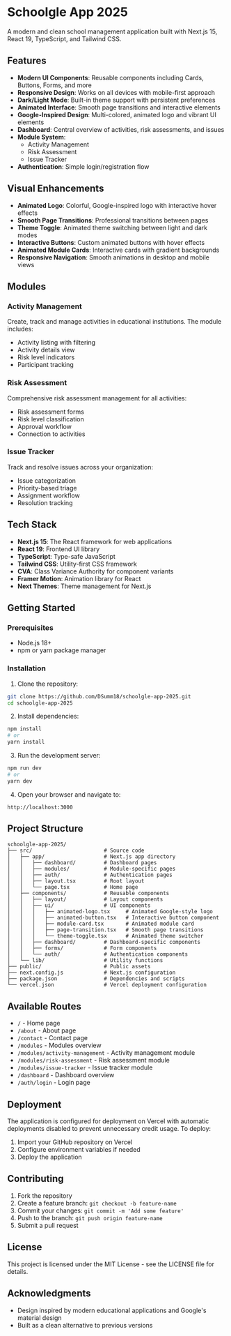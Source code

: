 # Schoolgle App 2025

A modern and clean school management application built with Next.js 15, React 19, TypeScript, and Tailwind CSS.

## Features

- **Modern UI Components**: Reusable components including Cards, Buttons, Forms, and more
- **Responsive Design**: Works on all devices with mobile-first approach 
- **Dark/Light Mode**: Built-in theme support with persistent preferences
- **Animated Interface**: Smooth page transitions and interactive elements
- **Google-Inspired Design**: Multi-colored, animated logo and vibrant UI elements
- **Dashboard**: Central overview of activities, risk assessments, and issues
- **Module System**:
  - Activity Management
  - Risk Assessment
  - Issue Tracker
- **Authentication**: Simple login/registration flow

## Visual Enhancements

- **Animated Logo**: Colorful, Google-inspired logo with interactive hover effects
- **Smooth Page Transitions**: Professional transitions between pages
- **Theme Toggle**: Animated theme switching between light and dark modes
- **Interactive Buttons**: Custom animated buttons with hover effects
- **Animated Module Cards**: Interactive cards with gradient backgrounds
- **Responsive Navigation**: Smooth animations in desktop and mobile views

## Modules

### Activity Management
Create, track and manage activities in educational institutions. The module includes:
- Activity listing with filtering
- Activity details view
- Risk level indicators
- Participant tracking

### Risk Assessment
Comprehensive risk assessment management for all activities:
- Risk assessment forms
- Risk level classification
- Approval workflow
- Connection to activities

### Issue Tracker
Track and resolve issues across your organization:
- Issue categorization
- Priority-based triage
- Assignment workflow
- Resolution tracking

## Tech Stack

- **Next.js 15**: The React framework for web applications
- **React 19**: Frontend UI library
- **TypeScript**: Type-safe JavaScript
- **Tailwind CSS**: Utility-first CSS framework
- **CVA**: Class Variance Authority for component variants
- **Framer Motion**: Animation library for React
- **Next Themes**: Theme management for Next.js

## Getting Started

### Prerequisites

- Node.js 18+
- npm or yarn package manager

### Installation

1. Clone the repository:
```bash
git clone https://github.com/DSumm18/schoolgle-app-2025.git
cd schoolgle-app-2025
```

2. Install dependencies:
```bash
npm install
# or
yarn install
```

3. Run the development server:
```bash
npm run dev
# or
yarn dev
```

4. Open your browser and navigate to:
```
http://localhost:3000
```

## Project Structure

```
schoolgle-app-2025/
├── src/                       # Source code
│   ├── app/                   # Next.js app directory
│   │   ├── dashboard/         # Dashboard pages
│   │   ├── modules/           # Module-specific pages
│   │   ├── auth/              # Authentication pages
│   │   ├── layout.tsx         # Root layout
│   │   └── page.tsx           # Home page
│   ├── components/            # Reusable components
│   │   ├── layout/            # Layout components
│   │   ├── ui/                # UI components
│   │   │   ├── animated-logo.tsx     # Animated Google-style logo
│   │   │   ├── animated-button.tsx   # Interactive button component
│   │   │   ├── module-card.tsx       # Animated module card
│   │   │   ├── page-transition.tsx   # Smooth page transitions
│   │   │   └── theme-toggle.tsx      # Animated theme switcher
│   │   ├── dashboard/         # Dashboard-specific components
│   │   ├── forms/             # Form components
│   │   └── auth/              # Authentication components
│   └── lib/                   # Utility functions
├── public/                    # Public assets
├── next.config.js             # Next.js configuration
├── package.json               # Dependencies and scripts
└── vercel.json                # Vercel deployment configuration
```

## Available Routes

- `/` - Home page
- `/about` - About page
- `/contact` - Contact page
- `/modules` - Modules overview
- `/modules/activity-management` - Activity management module
- `/modules/risk-assessment` - Risk assessment module
- `/modules/issue-tracker` - Issue tracker module
- `/dashboard` - Dashboard overview
- `/auth/login` - Login page

## Deployment

The application is configured for deployment on Vercel with automatic deployments disabled to prevent unnecessary credit usage. To deploy:

1. Import your GitHub repository on Vercel
2. Configure environment variables if needed
3. Deploy the application

## Contributing

1. Fork the repository
2. Create a feature branch: `git checkout -b feature-name`
3. Commit your changes: `git commit -m 'Add some feature'`
4. Push to the branch: `git push origin feature-name`
5. Submit a pull request

## License

This project is licensed under the MIT License - see the LICENSE file for details.

## Acknowledgments

- Design inspired by modern educational applications and Google's material design
- Built as a clean alternative to previous versions